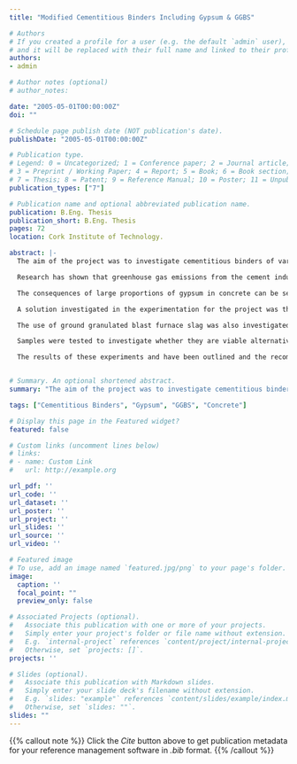 ```yaml
---
title: "Modified Cementitious Binders Including Gypsum & GGBS"

# Authors
# If you created a profile for a user (e.g. the default `admin` user), write the username (folder name) here 
# and it will be replaced with their full name and linked to their profile.
authors:
- admin

# Author notes (optional)
# author_notes:

date: "2005-05-01T00:00:00Z"
doi: ""

# Schedule page publish date (NOT publication's date).
publishDate: "2005-05-01T00:00:00Z"

# Publication type.
# Legend: 0 = Uncategorized; 1 = Conference paper; 2 = Journal article;
# 3 = Preprint / Working Paper; 4 = Report; 5 = Book; 6 = Book section;
# 7 = Thesis; 8 = Patent; 9 = Reference Manual; 10 = Poster; 11 = Unpublished;
publication_types: ["7"]

# Publication name and optional abbreviated publication name.
publication: B.Eng. Thesis
publication_short: B.Eng. Thesis
pages: 72
location: Cork Institute of Technology.

abstract: |-
  The aim of the project was to investigate cementitious binders of various materials including ggbs and gypsum. This included the environmental impact of its use and production, economic benefit from alternatives, and most importantly the technical behaviour of concrete. 

  Research has shown that greenhouse gas emissions from the cement industry accounts for approximately 7% of all carbon dioxide emissions globally. The majority of these emissions originate from the calcination of limestone in OPC production. The global cement industry is not considered a large producer of NOx, sulphur, and dust pollution. NOx emissions are largely from the burning of fossil fuels, not the cement industry and Sulphur emissions from the cement industry also has little effect at a global level, as almost 100%  of emissions comes from fossil fuel combustion. 

  The consequences of large proportions of gypsum in concrete can be severe, in some cases leading to sulphate attack. In any of its forms sulfate attack leads to the degradation of the cement, causing the concrete to loose its strength. In the form of thaumasite sulfate attack, it turns concrete to a mushy paste-like mass which, can be crushed in ones hands.  

  A solution investigated in the experimentation for the project was the replacement of OPC with gypsum. Performing this had the effect of mirroring the reactions of sulfate attack with gypsum. 

  The use of ground granulated blast furnace slag was also investigated in experiments. Ggbs was used as it is known to reduce sulfate attack through. It also has a much more environmentally friendly production, producing less than one tenth the CO2 emissions of OPC production.  

  Samples were tested to investigate whether they are viable alternatives for the construction industry. Experiments in to their required setting time, flexural strength and compressive strength were carried out. Comparisons in terms of their performance in both strength and setting were made to evaluate the potential applications of each formulation used. 

  The results of these experiments and have been outlined and the recommendations for use given in the concluding chapters of the report. 


# Summary. An optional shortened abstract.
summary: "The aim of the project was to investigate cementitious binders of various materials including ggbs and gypsum. This included the environmental impact of its use and production, economic benefit from alternatives, and most importantly the technical behaviour of concrete."

tags: ["Cementitious Binders", "Gypsum", "GGBS", "Concrete"]

# Display this page in the Featured widget?
featured: false

# Custom links (uncomment lines below)
# links:
# - name: Custom Link
#   url: http://example.org

url_pdf: ''
url_code: ''
url_dataset: ''
url_poster: ''
url_project: ''
url_slides: ''
url_source: ''
url_video: ''

# Featured image
# To use, add an image named `featured.jpg/png` to your page's folder. 
image:
  caption: ''
  focal_point: ""
  preview_only: false

# Associated Projects (optional).
#   Associate this publication with one or more of your projects.
#   Simply enter your project's folder or file name without extension.
#   E.g. `internal-project` references `content/project/internal-project/index.md`.
#   Otherwise, set `projects: []`.
projects: ''

# Slides (optional).
#   Associate this publication with Markdown slides.
#   Simply enter your slide deck's filename without extension.
#   E.g. `slides: "example"` references `content/slides/example/index.md`.
#   Otherwise, set `slides: ""`.
slides: ""
---
```


{{% callout note %}}
Click the *Cite* button above to get publication metadata for your reference management software in *.bib* format.
{{% /callout %}}
